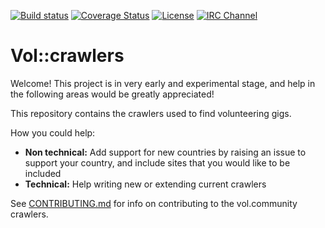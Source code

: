 [![Build status](https://travis-ci.org/volCommunity/vol-crawlers.svg?branch=master)](https://travis-ci.org/volCommunity/vol-crawlers)
[![Coverage Status](https://coveralls.io/repos/github/volCommunity/vol-crawlers/badge.svg?branch=master)](https://coveralls.io/github/volCommunity/vol-crawlers?branch=master)
[![License](https://img.shields.io/badge/License-Apache%202.0-blue.svg)](https://opensource.org/licenses/Apache-2.0)
[![IRC Channel](https://img.shields.io/badge/chat-on%20freenode-brightgreen.svg)](https://kiwiirc.com/client/irc.freenode.net/#vol.community)

# Vol::crawlers
Welcome! This project is in very early and experimental stage, and help in the following areas would be greatly appreciated!
 
This repository contains the crawlers used to find volunteering gigs.
 
How you could help:
* **Non technical:** Add support for new countries by raising an issue to support your country, and include sites that you would like to be included
* **Technical:** Help writing new or extending current crawlers 

See [CONTRIBUTING.md](CONTRIBUTING.md) for info on contributing to the vol.community crawlers.
